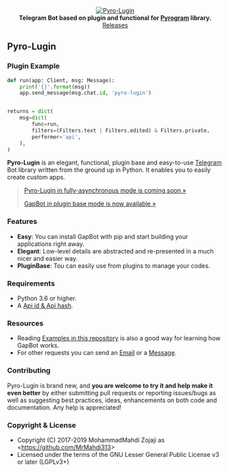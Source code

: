 <p align="center">
    <a href="https://github.com/MrMahdi313/Pyro-Lugin">
        <img src="https://avatars1.githubusercontent.com/u/34474300?s=200&v=4" alt="Pyro-Lugin">
    </a>
    <br>
    <b>Telegram Bot based on plugin and functional for <a href="https://github.com/Pyrogram/Pyrogram">Pyrogram</a> library.</b>
    <br>
    <!--
    <a href="https://gapbot.readthedocs.io/en/latest/">
        Documentation
    </a>
    -->
    <a href="https://github.com/MrMahdi313/Pyro-Lugin/releases">
        Releases
    </a>
</p>


## Pyro-Lugin

### Plugin Example
``` python
def run(app: Client, msg: Message):
    print('{}'.format(msg))
    app.send_message(msg.chat.id, 'pyro-lugin')


returns = dict(
    msg=dict(
        func=run,
        filters=(Filters.text | Filters.edited) & Filters.private,
        performer='api',
    ),
)
```

**Pyro-Lugin** is an elegant, functional, plugin base and easy-to-use [Telegram](https://telegram.org) Bot library written from the
ground up in Python. It enables you to easily create custom apps.

> [Pyro-Lugin in fully-asynchronous mode is coming soon »](https://github.com/MrMahdi313/Pyro-Lugin/tree/async)
>
> [GapBot in plugin base mode is now available »](https://github.com/MrMahdi313/Pyro-Lugin)

### Features

- **Easy**: You can install GapBot with pip and start building your applications right away.
- **Elegant**: Low-level details are abstracted and re-presented in a much nicer and easier way.
- **PluginBase**: Tou can easily use from plugins to manage your codes.

### Requirements

- Python 3.6 or higher.
- A [Api id & Api hash](https://my.telegram.org/apps).

### Resources

- Reading [Examples in this repository](https://github.com/MrMahdi313/Pyro-Lugin/tree/developer/plugins) is also a good way
  for learning how GapBot works.
- For other requests you can send an [Email](mailto:m.m.z.m12363@gmail.com) or a [Message](https://t.me/MrFedora).

### Contributing

Pyro-Lugin is brand new, and **you are welcome to try it and help make it even better** by either submitting pull
requests or reporting issues/bugs as well as suggesting best practices, ideas, enhancements on both code
and documentation. Any help is appreciated!

### Copyright & License

- Copyright (C) 2017-2019 MohammadMahdi Zojaji as <<https://github.com/MrMahdi313>>
- Licensed under the terms of the GNU Lesser General Public License v3 or later (LGPLv3+)

